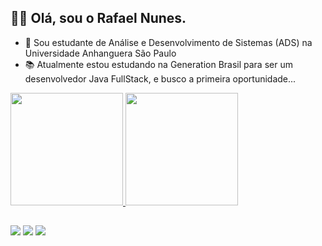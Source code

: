 ## 🤴🏾 Olá, sou o Rafael Nunes.
- 📖 Sou estudante de Análise e Desenvolvimento de Sistemas (ADS) na Universidade Anhanguera São Paulo
- 📚 Atualmente estou estudando na Generation Brasil para ser um desenvolvedor Java FullStack, e busco a primeira oportunidade...

<div>
  <a href="https://github.com/RafaelNunesDaSilva">
  <img height="180em" src="https://github-readme-stats.vercel.app/api?username=RafaelNunesDaSilva&show_icons=true&theme=dark&include_all_commits=true&count_private=true"/>
  <img height="180em" src="https://github-readme-stats.vercel.app/api/top-langs/?username=RafaelNunesDaSilva&layout=compact&langs_count=7&theme=dark"/>
</div>

  ##
  
  <div>
<a href="https://www.linkedin.com/in/rafael-nunes-38b953207/" target="_blank"><img src="https://img.shields.io/badge/-LinkedIn-%230077B5?style=for-the-badge&logo=linkedin&logoColor=white" target="_blank"></a>
<a href="https://t.me/RagaelNunes" target="_blank"><img src="https://img.shields.io/badge/Telegram-2CA5E0?style=for-the-badge&logo=telegram&logoColor=white" target="_blank"></a>
<a href = "http://api.whatsapp.com/send?phone=(55)11982884443"><img src="https://img.shields.io/badge/WhatsApp-25D366?style=for-the-badge&logo=whatsapp&logoColor=white" target="_blank"></a>
  </div>
